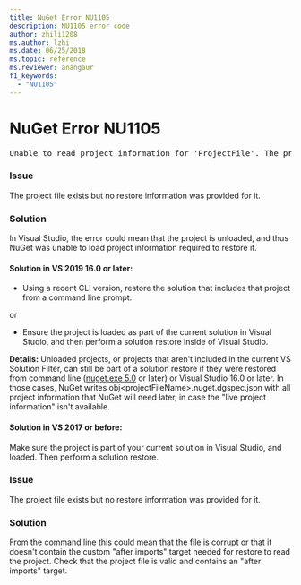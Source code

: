 ```yaml
---
title: NuGet Error NU1105
description: NU1105 error code
author: zhili1208
ms.author: lzhi
ms.date: 06/25/2018
ms.topic: reference
ms.reviewer: anangaur
f1_keywords: 
  - "NU1105"
---
```


# NuGet Error NU1105

<pre>Unable to read project information for 'ProjectFile'. The project file may be invalid/missing targets required for restore or the project might be unloaded.</pre>

### Issue
The project file exists but no restore information was provided for it.

### Solution
In Visual Studio, the error could mean that the project is unloaded, and thus NuGet was unable to load project information required to restore it. 

#### Solution in VS 2019 16.0 or later:
- Using a recent CLI version, restore the solution that includes that project from a command line prompt.

or

- Ensure the project is loaded as part of the current solution in Visual Studio, and then perform a solution restore inside of Visual Studio.

**Details:**
Unloaded projects, or projects that aren't included in the current VS Solution Filter, can still be part of a solution restore if they were restored from command line ([nuget.exe 5.0](https://docs.microsoft.com/en-us/nuget/release-notes/nuget-5.0-rtm) or later) or Visual Studio 16.0 or later. In those cases, NuGet writes obj\<projectFileName>.nuget.dgspec.json with all project information that NuGet will need later, in case the "live project information" isn't available.

#### Solution in VS 2017 or before:
Make sure the project is part of your current solution in Visual Studio, and loaded. Then perform a solution restore.

### Issue
The project file exists but no restore information was provided for it.

### Solution
From the command line this could mean that the file is corrupt or that it doesn't contain the custom "after imports" target needed for restore to read the project. Check that the project file is valid and contains an "after imports" target.
